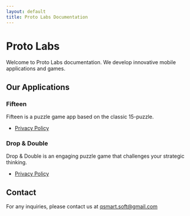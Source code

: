```yaml
---
layout: default
title: Proto Labs Documentation
---
```


# Proto Labs

Welcome to Proto Labs documentation. We develop innovative mobile applications and games.

## Our Applications

### Fifteen

Fifteen is a puzzle game app based on the classic 15-puzzle.

- [Privacy Policy](fifteen-policy.md)

### Drop & Double

Drop & Double is an engaging puzzle game that challenges your strategic thinking.

- [Privacy Policy](drop-double-policy.md)

## Contact

For any inquiries, please contact us at qsmart.soft@gmail.com
